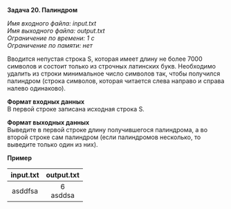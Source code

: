 **Задача 20. Палиндром**

*Имя входного файла: input.txt  
Имя выходного файла: output.txt  
Ограничение по времени: 1 с  
Ограничение по памяти: нет*

Вводится непустая строка S, которая имеет длину не более 7000 символов и состоит только из строчных латинских букв. Необходимо удалить из строки минимальное число символов так, чтобы получился палиндром (строка символов, которая читается слева направо и справа налево одинаково).

**Формат входных данных**  
В первой строке записана исходная строка S.

**Формат выходных данных**  
Выведите в первой строке длину получившегося палиндрома, а во второй строке сам палиндром (если палиндромов несколько, то выведите только один из них).

**Пример**

| input.txt |  output.txt |
|:---------:|:-----------:|
| asddfsa   | 6<br>asddsa |

